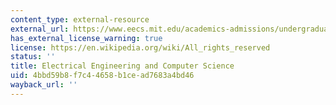 ```yaml
---
content_type: external-resource
external_url: https://www.eecs.mit.edu/academics-admissions/undergraduate-programs/course-6-2-electrical-eng-computer-science
has_external_license_warning: true
license: https://en.wikipedia.org/wiki/All_rights_reserved
status: ''
title: Electrical Engineering and Computer Science
uid: 4bbd59b8-f7c4-4658-b1ce-ad7683a4bd46
wayback_url: ''
---
```

